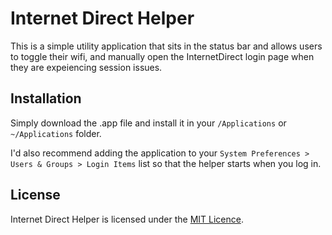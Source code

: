 # Internet Direct Helper
This is a simple utility application that sits in the status bar and allows users to toggle their wifi, and manually open the InternetDirect login page when they are expeiencing session issues.

## Installation
Simply download the .app file and install it in your `/Applications` or `~/Applications` folder.

I'd also recommend adding the application to your `System Preferences > Users & Groups > Login Items` list so that the helper starts when you log in.

## License
Internet Direct Helper is licensed under the [MIT Licence][license].

[license]: https://github.com/ukparliament/parliament-ruby/blob/master/License
